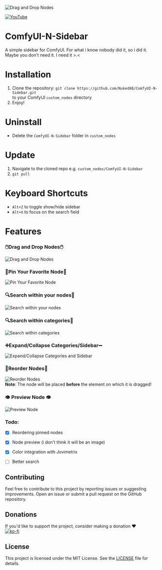 
![Drag and Drop Nodes](./images/header.png)



[![YouTube](./images/YouTube.svg)](https://www.youtube.com/channel/UCnu819ZX2xiusPpbQ4KzSmA)

# ComfyUI-N-Sidebar
A simple sidebar for ComfyUI.
For what i know nobody did it, so i did it.
Maybe you don't need it. I need it >.< 

# Installation

1. Clone the repository:
`git clone https://github.com/Nuked88/ComfyUI-N-Sidebar.git`  
to your ComfyUI `custom_nodes` directory
2. Enjoy!


# Uninstall
  - Delete the `ComfyUI-N-Sidebar` folder in `custom_nodes`


# Update
1. Navigate to the cloned repo e.g. `custom_nodes/ComfyUI-N-Sidebar`
2. `git pull`

# Keyboard Shortcuts

- `Alt+Z` to toggle show/hide sidebar
- `Alt+X` to focus on the search field

# Features


### 🖱️Drag and Drop Nodes🖱️
![Drag and Drop Nodes](./images/dd.gif)


### 📌Pin Your Favorite Node📌
![Pin Your Favorite Node](./images/pin.gif)

### 🔍Search within your nodes📄
![Search within your nodes](./images/search_nodes.gif)

### 🔍Search within categories📂
![Search within categories](./images/search_categories.gif)

### ➕Expand/Collapse Categories/Sidebar➖
![Expand/Collapse Categories and Sidebar](./images/expand_collapse.gif)

### 🔁Reorder Nodes🔁
![Reorder Nodes](./images/pin_reorder.gif)
<br>
**Note**: The node will be placed **before** the element on which it is dragged!

### 👁 Preview Node 👁
![Preview Node](./images/preview.gif)

### Todo:
- [x] Reordering pinned nodes
- [x] Node preview (i don't think it will be an image)
- [x] Color integration with Jovimetrix
- [ ] Better search


## Contributing

Feel free to contribute to this project by reporting issues or suggesting improvements. Open an issue or submit a pull request on the GitHub repository.

## Donations

If you'd like to support the project, consider making a donation ❤️
<br>
[![ko-fi](https://ko-fi.com/img/githubbutton_sm.svg)](https://ko-fi.com/C0C0AJECJ)

## License

This project is licensed under the MIT License. See the [LICENSE](LICENSE) file for details.

